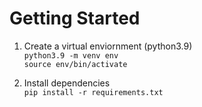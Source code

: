 # Getting Started

1. Create a virtual enviornment (python3.9) \
```python3.9 -m venv env``` \
```source env/bin/activate```

2. Install dependencies \
```pip install -r requirements.txt```


